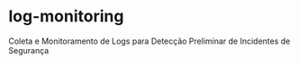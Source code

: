 # log-monitoring
Coleta e Monitoramento de Logs para Detecção Preliminar de Incidentes de Segurança
